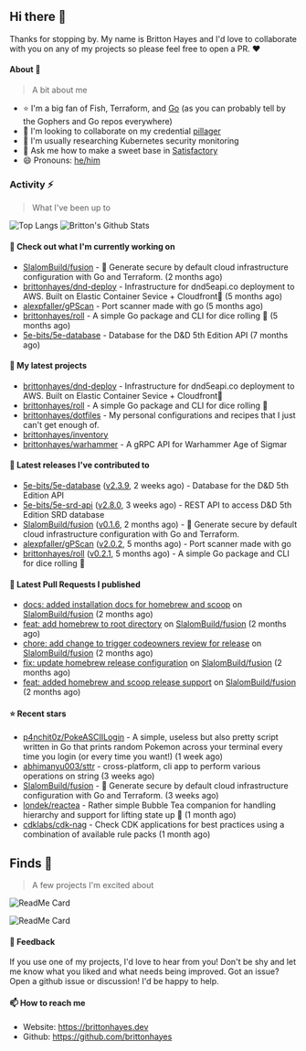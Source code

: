 ## Hi there 👋

Thanks for stopping by. 
My name is Britton Hayes and I'd love to collaborate with you on any of my projects so please feel free to open a PR. :heart:

#### About 📘

> A bit about me

- ⭐ I'm a big fan of Fish, Terraform, and [Go](https://golang.org) (as you can probably tell by the Gophers and Go repos everywhere)
- 🤝 I'm looking to collaborate on my credential [pillager](https://github.com/brittonhayes/pillager)
- 🤔 I'm usually researching Kubernetes security monitoring
- 💬 Ask me how to make a sweet base in [Satisfactory](https://www.satisfactorygame.com/)
- 😄 Pronouns: [he/him](https://pronoun.is/he)

### Activity ⚡

> What I've been up to

![Top Langs](https://github-readme-stats.vercel.app/api/top-langs/?username=brittonhayes&hide=javascript,html,css&title_color=95c4ce&icon_color=95c4ce&text_color=c6c8d1&bg_color=161821)
![Britton's Github Stats](https://github-readme-stats.vercel.app/api?username=brittonhayes&show_icons=true&count_private=true&title_color=95c4ce&icon_color=95c4ce&text_color=c6c8d1&bg_color=161821)

#### 👷 Check out what I'm currently working on

- [SlalomBuild/fusion](https://github.com/SlalomBuild/fusion) - 🧬 Generate secure by default cloud infrastructure configuration with Go and Terraform. (2 months ago)
- [brittonhayes/dnd-deploy](https://github.com/brittonhayes/dnd-deploy) - Infrastructure for dnd5eapi.co deployment to AWS. Built on Elastic Container Sevice &#43; Cloudfront🎲 (5 months ago)
- [alexpfaller/gPScan](https://github.com/alexpfaller/gPScan) - Port scanner made with go (5 months ago)
- [brittonhayes/roll](https://github.com/brittonhayes/roll) - A simple Go package and CLI for dice rolling 🎲 (5 months ago)
- [5e-bits/5e-database](https://github.com/5e-bits/5e-database) - Database for the D&amp;D 5th Edition API (7 months ago)

#### 🌱 My latest projects

- [brittonhayes/dnd-deploy](https://github.com/brittonhayes/dnd-deploy) - Infrastructure for dnd5eapi.co deployment to AWS. Built on Elastic Container Sevice &#43; Cloudfront🎲
- [brittonhayes/roll](https://github.com/brittonhayes/roll) - A simple Go package and CLI for dice rolling 🎲
- [brittonhayes/dotfiles](https://github.com/brittonhayes/dotfiles) - My personal configurations and recipes that I just can&#39;t get enough of.
- [brittonhayes/inventory](https://github.com/brittonhayes/inventory)
- [brittonhayes/warhammer](https://github.com/brittonhayes/warhammer) - A gRPC API for Warhammer Age of Sigmar

#### 🔭 Latest releases I've contributed to

- [5e-bits/5e-database](https://github.com/5e-bits/5e-database) ([v2.3.9](https://github.com/5e-bits/5e-database/releases/tag/v2.3.9), 2 weeks ago) - Database for the D&amp;D 5th Edition API
- [5e-bits/5e-srd-api](https://github.com/5e-bits/5e-srd-api) ([v2.8.0](https://github.com/5e-bits/5e-srd-api/releases/tag/v2.8.0), 3 weeks ago) - REST API to access D&amp;D 5th Edition SRD database
- [SlalomBuild/fusion](https://github.com/SlalomBuild/fusion) ([v0.1.6](https://github.com/SlalomBuild/fusion/releases/tag/v0.1.6), 2 months ago) - 🧬 Generate secure by default cloud infrastructure configuration with Go and Terraform.
- [alexpfaller/gPScan](https://github.com/alexpfaller/gPScan) ([v2.0.2](https://github.com/alexpfaller/gPScan/releases/tag/v2.0.2), 5 months ago) - Port scanner made with go
- [brittonhayes/roll](https://github.com/brittonhayes/roll) ([v0.2.1](https://github.com/brittonhayes/roll/releases/tag/v0.2.1), 5 months ago) - A simple Go package and CLI for dice rolling 🎲

#### 🔨 Latest Pull Requests I published

- [docs: added installation docs for homebrew and scoop](https://github.com/SlalomBuild/fusion/pull/7) on [SlalomBuild/fusion](https://github.com/SlalomBuild/fusion) (2 months ago)
- [feat: add homebrew to root directory](https://github.com/SlalomBuild/fusion/pull/6) on [SlalomBuild/fusion](https://github.com/SlalomBuild/fusion) (2 months ago)
- [chore: add change to trigger codeowners review for release](https://github.com/SlalomBuild/fusion/pull/5) on [SlalomBuild/fusion](https://github.com/SlalomBuild/fusion) (2 months ago)
- [fix: update homebrew release configuration](https://github.com/SlalomBuild/fusion/pull/4) on [SlalomBuild/fusion](https://github.com/SlalomBuild/fusion) (2 months ago)
- [feat: added homebrew and scoop release support](https://github.com/SlalomBuild/fusion/pull/3) on [SlalomBuild/fusion](https://github.com/SlalomBuild/fusion) (2 months ago)

#### ⭐ Recent stars

- [p4nchit0z/PokeASCIILogin](https://github.com/p4nchit0z/PokeASCIILogin) - A simple, useless but also pretty script written in Go that prints random Pokemon across your terminal every time you login (or every time you want!) (1 week ago)
- [abhimanyu003/sttr](https://github.com/abhimanyu003/sttr) - cross-platform, cli app to perform various operations on string (3 weeks ago)
- [SlalomBuild/fusion](https://github.com/SlalomBuild/fusion) - 🧬 Generate secure by default cloud infrastructure configuration with Go and Terraform. (3 weeks ago)
- [londek/reactea](https://github.com/londek/reactea) - Rather simple Bubble Tea companion for handling hierarchy and support for lifting state up 🚀 (1 month ago)
- [cdklabs/cdk-nag](https://github.com/cdklabs/cdk-nag) - Check CDK applications for best practices using a combination of available rule packs (1 month ago)

## Finds 🔬

> A few projects I'm excited about

![ReadMe Card](https://github-readme-stats.vercel.app/api/pin/?username=princjef&repo=gomarkdoc&title_color=95c4ce&icon_color=95c4ce&text_color=c6c8d1&bg_color=161821)

![ReadMe Card](https://github-readme-stats.vercel.app/api/pin/?username=BurntSushi&repo=ripgrep&title_color=95c4ce&icon_color=95c4ce&text_color=c6c8d1&bg_color=161821)


#### 💬 Feedback

If you use one of my projects, I'd love to hear from you! Don't be shy and let me know what you liked
and what needs being improved. Got an issue? Open a github issue or discussion! I'd be happy to help.

#### 📫 How to reach me

- Website: https://brittonhayes.dev
- Github: https://github.com/brittonhayes